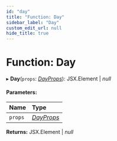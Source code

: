 ```yaml
---
id: "day"
title: "Function: Day"
sidebar_label: "Day"
custom_edit_url: null
hide_title: true
---
```


# Function: Day

▸ **Day**(`props`: [*DayProps*](../interfaces/dayprops.md)): JSX.Element \| *null*

#### Parameters:

Name | Type |
:------ | :------ |
`props` | [*DayProps*](../interfaces/dayprops.md) |

**Returns:** JSX.Element \| *null*
